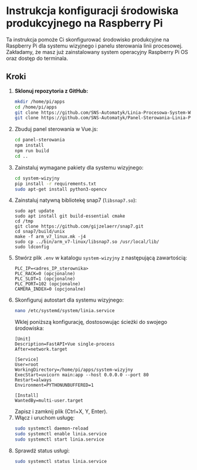 # Instrukcja konfiguracji środowiska produkcyjnego na Raspberry Pi

Ta instrukcja pomoże Ci skonfigurować środowisko produkcyjne na Raspberry Pi dla systemu wizyjnego i panelu sterowania linii procesowej. Zakładamy, że masz już zainstalowany system operacyjny Raspberry Pi OS oraz dostęp do terminala.

## Kroki
1. **Sklonuj repozytoria z GitHub:**
   ```bash
   mkdir /home/pi/apps
   cd /home/pi/apps
   git clone https://github.com/SNS-Automatyk/Linia-Procesowa-System-Wizyjny system-wizyjny
   git clone https://github.com/SNS-Automatyk/Panel-Sterowania-Linia-Procesowa panel-sterowania
   ```
2. Zbuduj panel sterowania w Vue.js:
    ```bash
    cd panel-sterowania
    npm install
    npm run build
    cd ..
    ```
3. Zainstaluj wymagane pakiety dla systemu wizyjnego:
    ```bash
    cd system-wizyjny
    pip install -r requirements.txt
    sudo apt-get install python3-opencv
    ```
4. Zainstaluj natywną bibliotekę snap7 (`libsnap7.so`):
    ```
    sudo apt update
    sudo apt install git build-essential cmake
    cd /tmp
    git clone https://github.com/gijzelaerr/snap7.git
    cd snap7/build/unix
    make -f arm_v7_linux.mk -j4
    sudo cp ../bin/arm_v7-linux/libsnap7.so /usr/local/lib/
    sudo ldconfig
    ```
4. Stwórz plik `.env` w katalogu `system-wizyjny` z następującą zawartością:
    ```
    PLC_IP=<adres_IP_sterownika>
    PLC_RACK=0 (opcjonalne)
    PLC_SLOT=1 (opcjonalne)
    PLC_PORT=102 (opcjonalne)
    CAMERA_INDEX=0 (opcjonalne)
    ```
5. Skonfiguruj autostart dla systemu wizyjnego:
    ```bash
    nano /etc/systemd/system/linia.service
    ```
    Wklej poniższą konfigurację, dostosowując ścieżki do swojego środowiska:
    ```
    [Unit]
    Description=FastAPI+Vue single-process
    After=network.target

    [Service]
    User=root
    WorkingDirectory=/home/pi/apps/system-wizyjny
    ExecStart=uvicorn main:app --host 0.0.0.0 --port 80
    Restart=always
    Environment=PYTHONUNBUFFERED=1

    [Install]
    WantedBy=multi-user.target
    ```
    Zapisz i zamknij plik (Ctrl+X, Y, Enter).
6. Włącz i uruchom usługę:
    ```bash
    sudo systemctl daemon-reload
    sudo systemctl enable linia.service
    sudo systemctl start linia.service
    ```
7. Sprawdź status usługi:
    ```bash
    sudo systemctl status linia.service
    ```